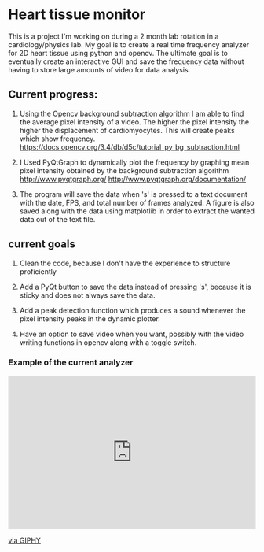 # Heart tissue monitor

This is a project I'm working on during a 2 month lab rotation in a cardiology/physics lab. My goal is to create a real time frequency analyzer for 2D heart tissue using python and opencv. The ultimate goal is to eventually create an interactive GUI and save the frequency data without having to store large amounts of video for data analysis.  

## Current progress:

1) Using the Opencv background subtraction algorithm I am able to find the average pixel intensity of a video. The higher the pixel intensity the higher the displacement of cardiomyocytes. This will create peaks which show frequency.  
  https://docs.opencv.org/3.4/db/d5c/tutorial_py_bg_subtraction.html

2) I Used PyQtGraph to dynamically plot the frequency by graphing mean pixel intensity obtained by the background subtraction algorithm
  http://www.pyqtgraph.org/
  http://www.pyqtgraph.org/documentation/

3) The program will save the data when 's' is pressed to a text document with the date, FPS, and total number of frames analyzed. A figure    is also saved along with the data using matplotlib in order to extract the wanted data out of the text file. 

## current goals
1) Clean the code, because I don't have the experience to structure proficiently

2) Add a PyQt button to save the data instead of pressing 's', because it is sticky and does not always save the data. 

3) Add a peak detection function which produces a sound whenever the pixel intensity peaks in the dynamic plotter. 

4) Have an option to save video when you want, possibly with the video writing functions in opencv along with a toggle switch.

### Example of the current analyzer
<div style="width:100%;height:0;padding-bottom:62%;position:relative;"><iframe src="https://giphy.com/embed/Rf4auLhQMWt2hcpJg9" width="100%" height="100%" style="position:absolute" frameBorder="0" class="giphy-embed" allowFullScreen></iframe></div><p><a href="https://giphy.com/gifs/Rf4auLhQMWt2hcpJg9">via GIPHY</a></p>
